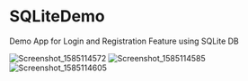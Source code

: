 # SQLiteDemo

Demo App for Login and Registration Feature using SQLite DB



![Screenshot_1585114572](https://user-images.githubusercontent.com/42650833/77505930-c0739d80-6e21-11ea-8f28-70b866c500e6.png)
![Screenshot_1585114585](https://user-images.githubusercontent.com/42650833/77505933-c10c3400-6e21-11ea-82ec-3e0158a906a4.png)
![Screenshot_1585114605](https://user-images.githubusercontent.com/42650833/77505934-c1a4ca80-6e21-11ea-9fef-bd6435c40a43.png)

